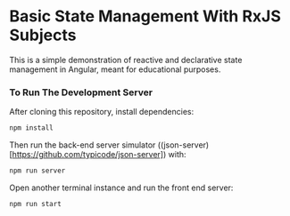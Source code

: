 # Basic State Management With RxJS Subjects

This is a simple demonstration of reactive and declarative
state management in Angular, meant for educational purposes.

### To Run The Development Server

After cloning this repository, install dependencies:

```sh
npm install
```

Then run the back-end server simulator ((json-server)[https://github.com/typicode/json-server]) with:

```sh
npm run server
```

Open another terminal instance and run the front end server:

```sh
npm run start
```
